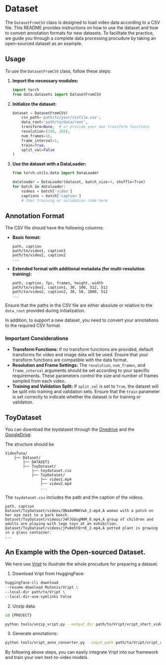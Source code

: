 # Dataset

The `DatasetFromCSV` class is designed to load video data according to a CSV file. This README provides instructions on how to use the dataset and how to convert annotation formats for new datasets. To facilitate the practice, we guide you through a complete data processing procudure by taking an open-sourced dataset as an example.

## Usage

To use the `DatasetFromCSV` class, follow these steps:

1. **Import the necessary modules:**
    ```python
    import torch
    from data.datasets import DatasetFromCSV
    ```

2. **Initialize the dataset:**
    ```python
    dataset = DatasetFromCSV(
        csv_path='path/to/your/csvfile.csv',
        data_root='path/to/data/root',
        transform=None,  # or provide your own transform functions
        resolution=(256, 256),
        num_frames=16,
        frame_interval=1,
        train=True,
        split_val=False
    )
    ```

3. **Use the dataset with a DataLoader:**
    ```python
    from torch.utils.data import DataLoader

    dataloader = DataLoader(dataset, batch_size=4, shuffle=True)
    for batch in dataloader:
        videos = batch['video']
        captions = batch['caption']
        # Your training or validation code here
    ```

## Annotation Format

The CSV file should have the following columns:

- **Basic format:**
    ```
    path, caption
    path/to/video1, caption1
    path/to/video2, caption2
    ...
    ```

- **Extended format with additional metadata  (for multi-resolution training):**
    ```
    path, caption, fps, frames, height, width
    path/to/video1, caption1, 30, 100, 512, 512
    path/to/video2, caption2, 30, 50, 1080, 512
    ...
    ```

Ensure that the paths in the CSV file are either absolute or relative to the `data_root` provided during initialization.

In addition, to support a new dataset, you need to convert your annotations to the required CSV format. 


### Important Considerations

- **Transform Functions:** If no transform functions are provided, default transforms for video and image data will be used. Ensure that your transform functions are compatible with the data format.
- **Resolution and Frame Settings:** The `resolution`, `num_frames`, and `frame_interval` arguments should be set according to your specific requirements. These parameters control the size and number of frames sampled from each video.
- **Training and Validation Split:** If `split_val` is set to `True`, the dataset will be split into training and validation sets. Ensure that the `train` parameter is set correctly to indicate whether the dataset is for training or validation.


## ToyDataset
You can download the toydataset through the [Onedrive](https://hkustconnect-my.sharepoint.com/:u:/g/personal/zraoac_connect_ust_hk/EV5iJbQ07ydFnLQTc4UFMRABCr5CT6bHZO8_ogYcUJbZEA?e=shkban) and the [GoogleDrive](https://drive.google.com/file/d/1y91MXYG90d4uTljFfV7bXUgLN0n4j4Gm/view?usp=sharing).

The structure should be
```
VideoTuna/
    ├── Dataset/
        ├── DATASET1
        ├── ToyDataset/
            ├── toydataset.csv
            ├── ToyDataset/
                ├── video1.mp4
                ├── video2.mp4
                ...
```
The `toydataset.csv` includes the path and the caption of the videos.
```
path, caption
Dataset/ToyDataset/videos/QNa4eMNKYwk_2.mp4,A woman with a patch on her eye next to a park bench.
Dataset/ToyDataset/videos/J4FJGUugMHM_0.mp4,A group of children and adults are playing with lego toys at an exhibition.
Dataset/ToyDataset/videos/jPu8eStQrnE_2.mp4,A potted plant is growing in a glass container.
...
```


## An Example with the Open-sourced Dataset.
We here use [Vript](https://huggingface.co/datasets/Mutonix/Vript/tree/main) to illustrate the whole procudure for preparing a dataset.

1. Download Vript from HuggingFace:
```bash
huggingface-cli download
--resume-download Mutonix/Vript \
--local-dir path/to/Vript \
--local-dir-use-symlinks False
```

2. Unzip data:
```bash
cd {PROJECT}

python tools/unzip_vript.py --output_dir path/to/Vript/vript_short_videos_clips_unzip --zip_folder path/to/Vript/vript_short_videos_clips
```

3. Generate annotations:
```bash
python tools/vript_anno_converter.py --input_path path/to/Vript/vript_captions/vript_short_videos_captions.jsonl --output_path data/vript_short_videos_captions.csv --video_root path/to/Vript/vript_short_videos_clips_unzip
```

By following above steps, you can easily integrate Vript into our framework and train your own text-to-video models.